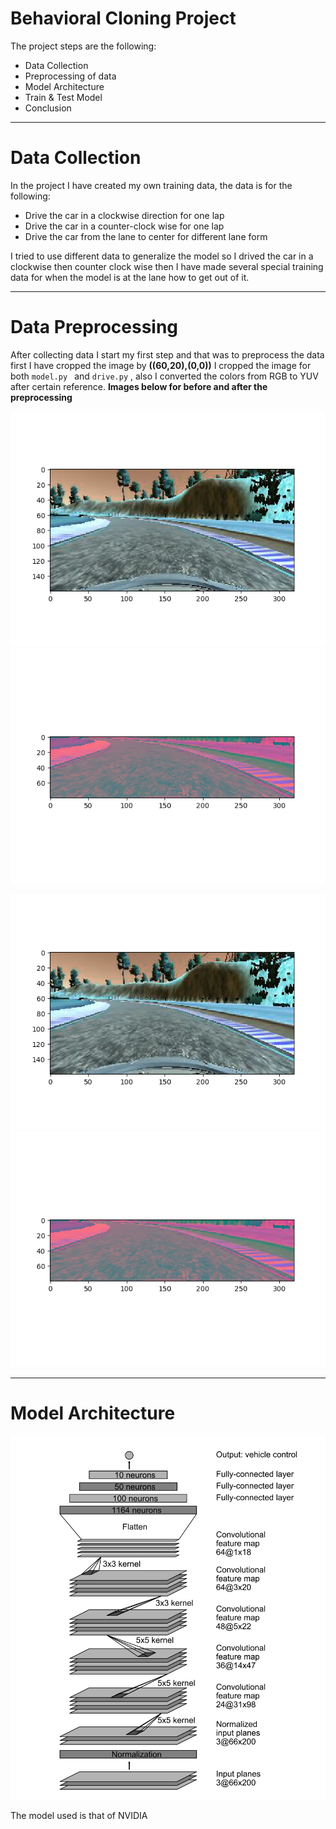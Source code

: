 # **Behavioral Cloning Project**

The project steps are the following:
* Data Collection
* Preprocessing of data
* Model Architecture
* Train & Test Model
* Conclusion

[//]: # (Image References)

[image1]: ./images/1.png "Image1 Before Preprocessing"
[image2]: ./images/2.png "Image1 After Preprocessing"
[image3]: ./images/1.png "Image2 Before Preprocessing"
[image4]: ./images/2.png "Image2 After Preprocessing"
[image5]: ./images/nVidia_model.png "NVIDIA CNN Model"

---

# **Data Collection**

In the project I have created my own training data, the data is for the following:
* Drive the car in a clockwise direction for one lap
* Drive the car in a counter-clock wise for one lap
* Drive the car from the lane to center for different lane form

I tried to use different data to generalize the model so I drived the car in a clockwise then counter clock wise then I have made several special training data for when the model is at the lane how to get out of it.

---

# **Data Preprocessing**

After collecting data I start my first step and that was to preprocess the data first I have cropped the image by **((60,20),(0,0))** I cropped the image for both  ```model.py ``` and ```drive.py``` , also I converted the colors from RGB to YUV after certain reference.
**Images below for before and after the preprocessing**

![alt text][image1] ![alt text][image2]

![alt text][image3] ![alt text][image4]

---

# **Model Architecture**

![alt text][image5]

The model used is that of NVIDIA 



